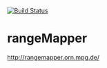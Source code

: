 [![Build Status](https://travis-ci.org/valcu/rangeMapper.svg?branch=master)](https://travis-ci.org/valcu/rangeMapper)

rangeMapper
===========

http://rangemapper.orn.mpg.de/
